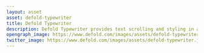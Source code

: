 ```yaml
---
layout: asset
asset: defold-typewriter
title: Defold Typewriter
description: Defold Typewriter provides text scrolling and styling in a Defold game engine project.
opengraph_image: https://www.defold.com/images/assets/defold-typewriter.jpg
twitter_image: https://www.defold.com/images/assets/defold-typewriter.jpg
---
```

